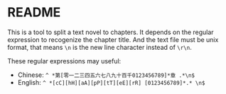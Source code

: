 # README

This is a tool to split a text novel to chapters. It depends on the regular expression to recogenize the chapter title. And the text file must be unix format, that means `\n` is the new line character instead of `\r\n`.

These regular expressions may useful:

* Chinese: `^ *第[零一二三四五六七八九十百千0123456789]*章 .*\n$`
* English: `^ *[cC][hH][aA][pP][tT][eE][rR] [0123456789]*.* \n$`
